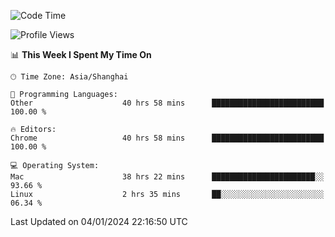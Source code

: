<!--START_SECTION:waka-->
![Code Time](http://img.shields.io/badge/Code%20Time-1%2C751%20hrs%2052%20mins-blue)

![Profile Views](http://img.shields.io/badge/Profile%20Views-0-blue)

📊 **This Week I Spent My Time On** 

```text
🕑︎ Time Zone: Asia/Shanghai

💬 Programming Languages: 
Other                    40 hrs 58 mins      █████████████████████████   100.00 % 

🔥 Editors: 
Chrome                   40 hrs 58 mins      █████████████████████████   100.00 % 

💻 Operating System: 
Mac                      38 hrs 22 mins      ███████████████████████░░   93.66 % 
Linux                    2 hrs 35 mins       ██░░░░░░░░░░░░░░░░░░░░░░░   06.34 % 
```


 Last Updated on 04/01/2024 22:16:50 UTC
<!--END_SECTION:waka-->